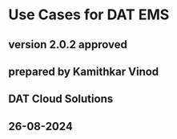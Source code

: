 # Use Cases for DAT EMS

## version 2.0.2 approved

## prepared by Kamithkar Vinod

## DAT Cloud Solutions

## 26-08-2024

